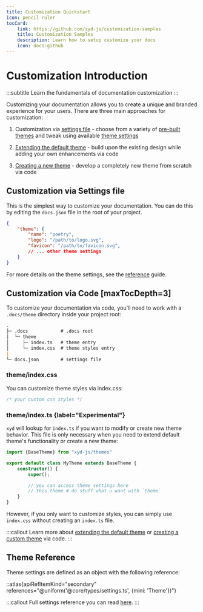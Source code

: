 ```yaml
---
title: Customization Quickstart
icon: pencil-ruler
tocCard: 
    link: https://github.com/xyd-js/customization-samples
    title: Customization Samples
    description: Learn how to setup customize your docs
    icon: docs:github
---
```


# Customization Introduction
:::subtitle
Learn the fundamentals of documentation customization
:::

Customizing your documentation allows you to create a unique and branded experience for your users.
There are three main approaches for customization:

1. Customization via [settings file](/docs/guides/settings) - choose from a variety of [pre-built themes](/docs/guides/themes) 
and tweak using available [theme settings](/docs/reference/core/theme)

2. [Extending the default theme](/docs/guides/theme-api) - build upon the existing design while adding your own enhancements via code

3. [Creating a new theme](/docs/guides/custom-theme) - develop a completely new theme from scratch via code

## Customization via Settings file
This is the simplest way to customize your documentation.
 You can do this by editing the `docs.json` file in the root of your project.

```json
{
    "theme": {
        "name": "poetry",
        "logo": "/path/to/logo.svg",
        "favicon": "/path/to/favicon.svg",
        // ... other theme settings
    }
}
```
For more details on the theme settings, see the [reference](/docs/guides/customization-quickstart#theme-reference) guide.

## Customization via Code [maxTocDepth=3]
To customize your documentation via code, you'll need to work with a `.docs/theme` directory inside your project root:
```md [descHead="CSS Tokens" desc="List of all available css tokens you can find [here](https://github.com/livesession/xyd/blob/master/packages/xyd-themes/src/styles/tokens.css)."]
.
├─ .docs            # .docs root
│  └─ theme
│     ├─ index.ts   # theme entry
│     └─ index.css  # theme styles entry
|
└─ docs.json        # settings file
```

### theme/index.css
You can customize theme styles via index.css:
```css [descHead="Tip" desc="Check out [sample project](https://github.com/xyd-js/examples/blob/master/theme-index.css)."]
/* your custom css styles */
```

### theme/index.ts {label="Experimental"}
<code>xyd</code> will lookup for `index.ts` if you want to modify or create new theme behavior. 
This file is only necessary when you need to extend default theme's functionality or create a new theme:

```ts
import {BaseTheme} from "xyd-js/themes"

export default class MyTheme extends BaseTheme {
    constructor() {
        super();

        // you can access theme settings here
        // this.theme # do stuff what u want with `theme`
    }
}
```

However, if you only want to customize styles, you can simply use `index.css` without creating an `index.ts` file.


:::callout
Learn more about [extending the default theme](/docs/guides/theme-api)
or [creating a custom theme](/docs/guides/custom-theme) via code.
:::

## Theme Reference

Theme settings are defined as an object with the following reference:

::atlas{apiRefItemKind="secondary" references="@uniform('@core/types/settings.ts', {mini: 'Theme'})"}

:::callout
Full settings reference you can read [here](/docs/reference/core/settings).
:::